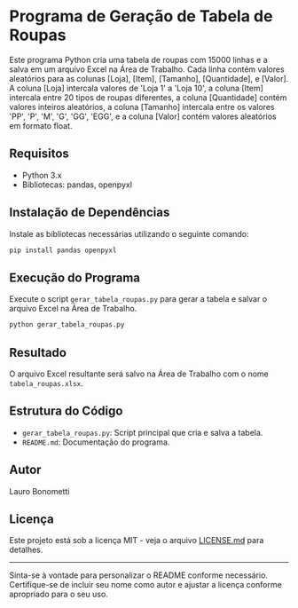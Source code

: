 # Programa de Geração de Tabela de Roupas

Este programa Python cria uma tabela de roupas com 15000 linhas e a salva em um arquivo Excel na Área de Trabalho. Cada linha contém valores aleatórios para as colunas [Loja], [Item], [Tamanho], [Quantidade], e [Valor]. A coluna [Loja] intercala valores de 'Loja 1' a 'Loja 10', a coluna [Item] intercala entre 20 tipos de roupas diferentes, a coluna [Quantidade] contém valores inteiros aleatórios, a coluna [Tamanho] intercala entre os valores 'PP', 'P', 'M', 'G', 'GG', 'EGG', e a coluna [Valor] contém valores aleatórios em formato float.

## Requisitos

- Python 3.x
- Bibliotecas: pandas, openpyxl

## Instalação de Dependências

Instale as bibliotecas necessárias utilizando o seguinte comando:

```bash
pip install pandas openpyxl
```

## Execução do Programa

Execute o script `gerar_tabela_roupas.py` para gerar a tabela e salvar o arquivo Excel na Área de Trabalho.

```bash
python gerar_tabela_roupas.py
```

## Resultado

O arquivo Excel resultante será salvo na Área de Trabalho com o nome `tabela_roupas.xlsx`.

## Estrutura do Código

- `gerar_tabela_roupas.py`: Script principal que cria e salva a tabela.
- `README.md`: Documentação do programa.

## Autor

Lauro Bonometti

## Licença

Este projeto está sob a licença MIT - veja o arquivo [LICENSE.md](LICENSE.md) para detalhes.

---

Sinta-se à vontade para personalizar o README conforme necessário. Certifique-se de incluir seu nome como autor e ajustar a licença conforme apropriado para o seu uso.
